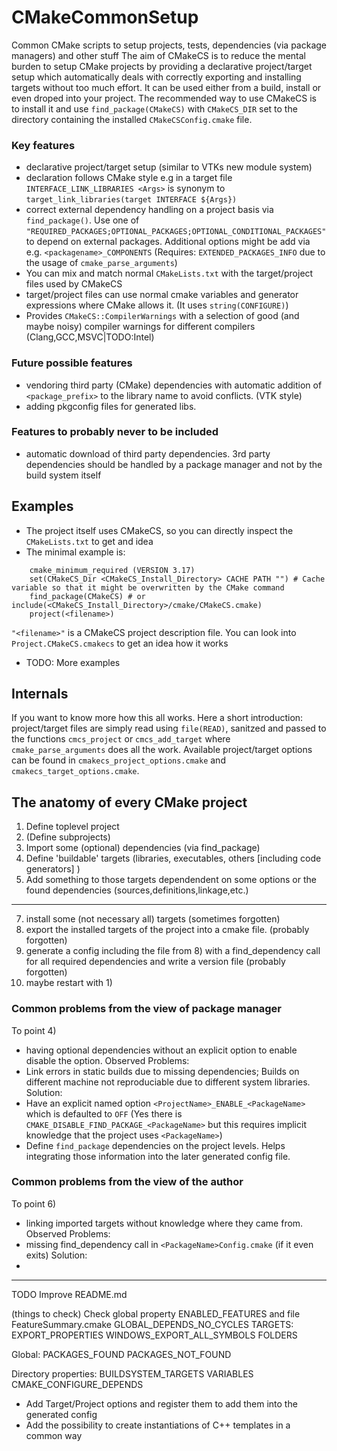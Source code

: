 # CMakeCommonSetup
Common CMake scripts to setup projects, tests, dependencies (via package managers) and other stuff The aim of CMakeCS is to reduce the mental burden to setup CMake projects by providing a declarative project/target setup which automatically deals with correctly exporting and installing targets without too much effort. It can be used either from a build, install or even droped into your project. The recommended way to use CMakeCS is to install it and use `find_package(CMakeCS)` with `CMakeCS_DIR` set to the directory containing the installed `CMakeCSConfig.cmake` file.   

### Key features
 - declarative project/target setup (similar to VTKs new module system)
 - declaration follows CMake style e.g in a target file `INTERFACE_LINK_LIBRARIES <Args>` is synonym to `target_link_libraries(target INTERFACE ${Args})`
 - correct external dependency handling on a project basis via `find_package()`. Use one of `"REQUIRED_PACKAGES;OPTIONAL_PACKAGES;OPTIONAL_CONDITIONAL_PACKAGES"` to depend on external packages. Additional options might be add via e.g. `<packagename>_COMPONENTS` (Requires: `EXTENDED_PACKAGES_INFO` due to the usage of `cmake_parse_arguments`)
 - You can mix and match normal `CMakeLists.txt` with the target/project files used by CMakeCS
 - target/project files can use normal cmake variables and generator expressions where CMake allows it. (It uses `string(CONFIGURE)`)
 - Provides `CMakeCS::CompilerWarnings` with a selection of good (and maybe noisy) compiler warnings for different compilers (Clang,GCC,MSVC|TODO:Intel)

### Future possible features
 - vendoring third party (CMake) dependencies with automatic addition of `<package_prefix>` to the library name to avoid conflicts. (VTK style) 
 - adding pkgconfig files for generated libs. 
 
### Features to probably never to be included
 - automatic download of third party dependencies. 3rd party dependencies should be handled by a package manager and not by the build system itself

## Examples
 - The project itself uses CMakeCS, so you can directly inspect the `CMakeLists.txt` to get and idea 
 - The minimal example is:
```
    cmake_minimum_required (VERSION 3.17)
    set(CMakeCS_Dir <CMakeCS_Install_Directory> CACHE PATH "") # Cache variable so that it might be overwritten by the CMake command
    find_package(CMakeCS) # or include(<CMakeCS_Install_Directory>/cmake/CMakeCS.cmake)
    project(<filename>)
```
`"<filename>"` is a CMakeCS project description file. You can look into `Project.CMakeCS.cmakecs` to get an idea how it works 
 - TODO: More examples

## Internals

If you want to know more how this all works. Here a short introduction: project/target files are simply read using `file(READ)`, sanitzed and passed to the functions `cmcs_project` or `cmcs_add_target` where `cmake_parse_arguments` does all the work. Available project/target options can be found in `cmakecs_project_options.cmake` and `cmakecs_target_options.cmake`.

## The anatomy of every CMake project
 1) Define toplevel project
 3) (Define subprojects)
 4) Import some (optional) dependencies (via find_package)
 5) Define 'buildable' targets (libraries, executables, others [including code generators] )
 6) Add something to those targets dependendent on some options or the found dependencies (sources,definitions,linkage,etc.)
 ---
 7) install some (not necessary all) targets (sometimes forgotten)
 8) export the installed targets of the project into a cmake file. (probably forgotten)
 9) generate a config including the file from 8) with a find_dependency call for all required dependencies and write a version file (probably forgotten)
 10) maybe restart with 1)

 ### Common problems from the view of package manager
 
 To point 4)
 - having optional dependencies without an explicit option to enable disable the option.
 Observed Problems:
 - Link errors in static builds due to missing dependencies; Builds on different machine not reproduciable due to different system libraries.  
 Solution:
 - Have an explicit named option `<ProjectName>_ENABLE_<PackageName>` which is defaulted to `OFF`
   (Yes there is `CMAKE_DISABLE_FIND_PACKAGE_<PackageName>` but this requires implicit knowledge that the project uses `<PackageName>`)
 - Define `find_package` dependencies on the project levels. Helps integrating those information into the later generated config file. 

### Common problems from the view of the author
 To point 6)
  - linking imported targets without knowledge where they came from. 
 Observed Problems:
  - missing find_dependency call in `<PackageName>Config.cmake` (if it even exits)
 Solution: 
  - 

--- 
 TODO
 Improve README.md
 
 (things to check)
 Check global property ENABLED_FEATURES and file FeatureSummary.cmake
 GLOBAL_DEPENDS_NO_CYCLES
 TARGETS:
 EXPORT_PROPERTIES
 WINDOWS_EXPORT_ALL_SYMBOLS
 FOLDERS

 Global:
 PACKAGES_FOUND
 PACKAGES_NOT_FOUND

 Directory properties:
 BUILDSYSTEM_TARGETS
 VARIABLES
 CMAKE_CONFIGURE_DEPENDS

 - Add Target/Project options and register them to add them into the generated config
 - Add the possibility to create instantiations of C++ templates in a common way